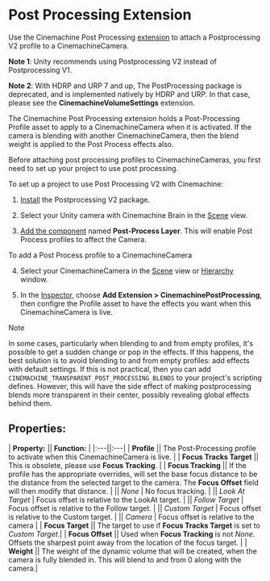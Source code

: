 # Post Processing Extension

Use the Cinemachine Post Processing [extension](concept-procedural-motion.md#extensions) to attach a Postprocessing V2 profile to a CinemachineCamera.

**Note 1**: Unity recommends using Postprocessing V2 instead of Postprocessing V1.

**Note 2**: With HDRP and URP 7 and up, The PostProcessing package is deprecated, and is implemented natively by HDRP and URP.  In that case, please see the __CinemachineVolumeSettings__ extension.

The Cinemachine Post Processing extension holds a Post-Processing Profile asset to apply to a CinemachineCamera when it is activated. If the camera is blending with another CinemachineCamera, then the blend weight is applied to the Post Process effects also.

Before attaching post processing profiles to CinemachineCameras, you first need to set up your project to use post processing.

To set up a project to use Post Processing V2 with Cinemachine:

1. [Install](https://docs.unity3d.com/Packages/com.unity.package-manager-ui@latest/index.html) the Postprocessing V2 package.

2. Select your Unity camera with Cinemachine Brain in the [Scene](https://docs.unity3d.com/Manual/UsingTheSceneView.html) view.

3. [Add the component](https://docs.unity3d.com/Manual/UsingComponents.html) named __Post-Process Layer__.  This will enable Post Process profiles to affect the Camera.

To add a Post Process profile to a CinemachineCamera

4. Select your CinemachineCamera in the [Scene](https://docs.unity3d.com/Manual/UsingTheSceneView.html) view or [Hierarchy](https://docs.unity3d.com/Manual/Hierarchy.html) window.

5. In the [Inspector](https://docs.unity3d.com/Manual/UsingTheInspector.html), choose __Add Extension > CinemachinePostProcessing__, then configre the Profile asset to have the effects you want when this CinemachineCamera is live.


> [!NOTE]
> In some cases, particularly when blending to and from empty profiles, it's possible to get a sudden change or pop in the effects.  If this happens, the best solution is to avoid blending to and from empty profiles: add effects with default settings.  If this is not practical, then you can add `CINEMACHINE_TRANSPARENT_POST_PROCESSING_BLENDS` to your project's scripting defines.  However, this will have the side effect of making postprocessing blends more transparent in their center, possibly revealing global effects behind them.

## Properties:

| **Property:** || **Function:** |
|:---||:---|
| __Profile__ || The Post-Processing profile to activate when this CinemachineCamera is live. |
| __Focus Tracks Target__ || This is obsolete, please use __Focus Tracking__. |
| __Focus Tracking__ || If the profile has the appropriate overrides, will set the base focus distance to be the distance from the selected target to the camera. The __Focus Offset__ field will then modify that distance. |
|| _None_ | No focus tracking. |
|| _Look At Target_ | Focus offset is relative to the LookAt target. |
|| _Follow Target_ | Focus offset is relative to the Follow target. |
|| _Custom Target_ | Focus offset is relative to the Custom target. |
|| _Camera_ | Focus offset is relative to the camera |
| __Focus Target__ || The target to use if __Focus Tracks Target__ is set to _Custom Target_.|
| __Focus Offset__ || Used when __Focus Tracking__ is not _None_.  Offsets the sharpest point away from the location of the focus target. |
| __Weight__ || The weight of the dynamic volume that will be created, when the camera is fully blended in.  This will blend to and from 0 along with the camera.|


